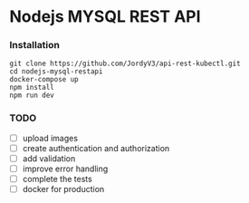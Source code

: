 # Nodejs MYSQL REST API

### Installation

```
git clone https://github.com/JordyV3/api-rest-kubectl.git
cd nodejs-mysql-restapi
docker-compose up
npm install
npm run dev
```

### TODO

- [ ] upload images
- [ ] create authentication and authorization
- [ ] add validation
- [ ] improve error handling
- [ ] complete the tests
- [ ] docker for production
